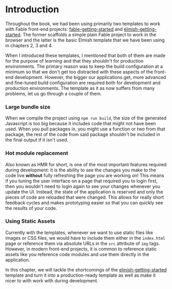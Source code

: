 # Introduction

Throughout the book, we had been using primarily two templates to work with Fable front-end projects: [fable-getting-started](https://github.com/Zaid-Ajaj/fable-getting-started) and [elmish-getting-started](https://github.com/Zaid-Ajaj/elmish-getting-started). The former scaffolds a simple plain Fable project to work in the browser and the latter is the basic Elmish template that we have been using in chapters 2, 3 and 4.

When I introduced these templates, I mentioned that both of them are made for the purpose of *learning* and that they shouldn't for production environments. The primary reason was to keep the build configuration at a minimum so that we don't get too distracted with these aspects of the front-end development. However, the bigger our applications get, more advanced and fine-tuned build configuration are required both for development and production environments. The template as it as now suffers from many problems, let us go through a couple of them.

### Large bundle size

When we compile the project using `npm run build`, the size of the generated Javascript is too big because it includes code that might not have been used. When you pull packages in, you might use a function or two from that package, the rest of the code from said package shouldn't be included in the final output if it isn't used.

### Hot module replacement

Also known as HMR for short, is one of the most important features required during development: it is the ability to see the changes you make to the code live **without** fully refreshing the page you are working on! This means if you tuning the user interface on a page that required you to login first, then you wouldn't need to login again to see your changes whenever you update the UI. Instead, the state of the application is reserved and only the pieces of code are reloaded that were changed. This allows for really short feedback cycles and makes prototyping easier so that you can quickly see the results of your code.

### Using Static Assets

Currently with the templates, whenever we want to use static files like images or CSS files, we would have to include them either in the `index.html` page or reference them via absolute URLs in the `src` attribute of `img` tags. However, in modern front-end projects, it is common to reference static assets like you reference code modules and use them directly in the application.

In this chapter, we will tackle the shortcomings of the [elmish-getting-started](https://github.com/Zaid-Ajaj/elmish-getting-started) template and turn it into a production-ready template as well as make it nicer to with work with during development.